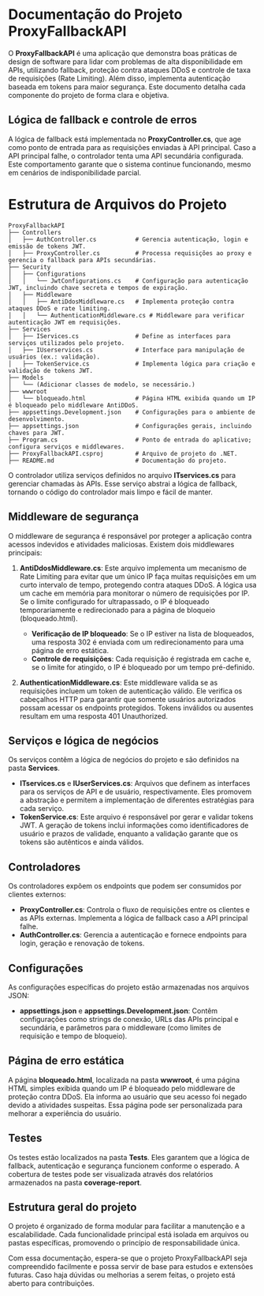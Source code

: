 # Documentação do Projeto ProxyFallbackAPI

O **ProxyFallbackAPI** é uma aplicação que demonstra boas práticas de design de software para lidar com problemas de alta disponibilidade em APIs, utilizando fallback, proteção contra ataques DDoS e controle de taxa de requisições (Rate Limiting). Além disso, implementa autenticação baseada em tokens para maior segurança. Este documento detalha cada componente do projeto de forma clara e objetiva.

## Lógica de fallback e controle de erros
A lógica de fallback está implementada no **ProxyController.cs**, que age como ponto de entrada para as requisições enviadas à API principal. Caso a API principal falhe, o controlador tenta uma API secundária configurada. Este comportamento garante que o sistema continue funcionando, mesmo em cenários de indisponibilidade parcial.

# Estrutura de Arquivos do Projeto
``````
ProxyFallbackAPI
├── Controllers
│   ├── AuthController.cs           # Gerencia autenticação, login e emissão de tokens JWT.
│   ├── ProxyController.cs          # Processa requisições ao proxy e gerencia o fallback para APIs secundárias.
├── Security
│   ├── Configurations
│   │   └── JwtConfigurations.cs    # Configuração para autenticação JWT, incluindo chave secreta e tempos de expiração.
│   ├── Middleware
│   │   ├── AntiDdosMiddleware.cs   # Implementa proteção contra ataques DDoS e rate limiting.
│   │   └── AuthenticationMiddleware.cs # Middleware para verificar autenticação JWT em requisições.
├── Services
│   ├── IServices.cs                # Define as interfaces para serviços utilizados pelo projeto.
│   ├── IUserservices.cs            # Interface para manipulação de usuários (ex.: validação).
│   ├── TokenService.cs             # Implementa lógica para criação e validação de tokens JWT.
├── Models
│   └── (Adicionar classes de modelo, se necessário.)
├── wwwroot
│   └── bloqueado.html              # Página HTML exibida quando um IP é bloqueado pelo middleware AntiDDoS.
├── appsettings.Development.json    # Configurações para o ambiente de desenvolvimento.
├── appsettings.json                # Configurações gerais, incluindo chaves para JWT.
├── Program.cs                      # Ponto de entrada do aplicativo; configura serviços e middlewares.
├── ProxyFallbackAPI.csproj         # Arquivo de projeto do .NET.
├── README.md                       # Documentação do projeto.
``````

O controlador utiliza serviços definidos no arquivo **ITservices.cs** para gerenciar chamadas às APIs. Esse serviço abstrai a lógica de fallback, tornando o código do controlador mais limpo e fácil de manter.

## Middleware de segurança
O middleware de segurança é responsável por proteger a aplicação contra acessos indevidos e atividades maliciosas. Existem dois middlewares principais:

1. **AntiDdosMiddleware.cs**: Este arquivo implementa um mecanismo de Rate Limiting para evitar que um único IP faça muitas requisições em um curto intervalo de tempo, protegendo contra ataques DDoS. A lógica usa um cache em memória para monitorar o número de requisições por IP. Se o limite configurado for ultrapassado, o IP é bloqueado temporariamente e redirecionado para a página de bloqueio (bloqueado.html). 

   - **Verificação de IP bloqueado**: Se o IP estiver na lista de bloqueados, uma resposta 302 é enviada com um redirecionamento para uma página de erro estática.
   - **Controle de requisições**: Cada requisição é registrada em cache e, se o limite for atingido, o IP é bloqueado por um tempo pré-definido.

2. **AuthenticationMiddleware.cs**: Este middleware valida se as requisições incluem um token de autenticação válido. Ele verifica os cabeçalhos HTTP para garantir que somente usuários autorizados possam acessar os endpoints protegidos. Tokens inválidos ou ausentes resultam em uma resposta 401 Unauthorized.

## Serviços e lógica de negócios
Os serviços contêm a lógica de negócios do projeto e são definidos na pasta **Services**. 

- **ITservices.cs** e **IUserServices.cs**: Arquivos que definem as interfaces para os serviços de API e de usuário, respectivamente. Eles promovem a abstração e permitem a implementação de diferentes estratégias para cada serviço.
- **TokenService.cs**: Este arquivo é responsável por gerar e validar tokens JWT. A geração de tokens inclui informações como identificadores de usuário e prazos de validade, enquanto a validação garante que os tokens são autênticos e ainda válidos.

## Controladores
Os controladores expõem os endpoints que podem ser consumidos por clientes externos:

- **ProxyController.cs**: Controla o fluxo de requisições entre os clientes e as APIs externas. Implementa a lógica de fallback caso a API principal falhe.
- **AuthController.cs**: Gerencia a autenticação e fornece endpoints para login, geração e renovação de tokens.

## Configurações
As configurações específicas do projeto estão armazenadas nos arquivos JSON:

- **appsettings.json** e **appsettings.Development.json**: Contêm configurações como strings de conexão, URLs das APIs principal e secundária, e parâmetros para o middleware (como limites de requisição e tempo de bloqueio).

## Página de erro estática
A página **bloqueado.html**, localizada na pasta **wwwroot**, é uma página HTML simples exibida quando um IP é bloqueado pelo middleware de proteção contra DDoS. Ela informa ao usuário que seu acesso foi negado devido a atividades suspeitas. Essa página pode ser personalizada para melhorar a experiência do usuário.

## Testes
Os testes estão localizados na pasta **Tests**. Eles garantem que a lógica de fallback, autenticação e segurança funcionem conforme o esperado. A cobertura de testes pode ser visualizada através dos relatórios armazenados na pasta **coverage-report**.

## Estrutura geral do projeto
O projeto é organizado de forma modular para facilitar a manutenção e a escalabilidade. Cada funcionalidade principal está isolada em arquivos ou pastas específicas, promovendo o princípio de responsabilidade única.

Com essa documentação, espera-se que o projeto ProxyFallbackAPI seja compreendido facilmente e possa servir de base para estudos e extensões futuras. Caso haja dúvidas ou melhorias a serem feitas, o projeto está aberto para contribuições.


